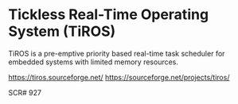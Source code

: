# Tickless Real-Time Operating System (TiROS)

TiROS is a pre-emptive priority based real-time task scheduler for embedded systems with limited memory resources.

https://tiros.sourceforge.net/
https://sourceforge.net/projects/tiros/

SCR# 927

